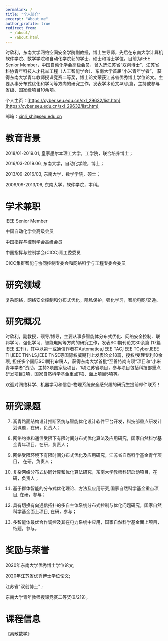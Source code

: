 ```yaml
---
permalink: /
title: "个人简介"
excerpt: "About me"
author_profile: true
redirect_from: 
  - /about/
  - /about.html
---
```


时欣利，东南大学网络空间安全学院副教授，博士生导师，先后在东南大学计算机软件学院、数学学院和自动化学院获的学士、硕士和博士学位。目前为IEEE Senior Member，中国自动化学会高级会员，曾入选江苏省“双创博士”、江苏省科协青年科技人才托举工程（人工智能学会）、东南大学首届“小米青年学者”， 获得东南大学青年教师授课竞赛二等奖，博士论文荣获江苏省优秀博士学位论文。主要从事分布式优化和学习等方向的研究工作，发表学术论文40余篇，主持或参与省级、国家级项目10余项。

个人主页：[https://cyber.seu.edu.cn/sxl_29632/list.htm](https://cyber.seu.edu.cn/sxl_29632/list.htm)

邮箱：xinli_shi@seu.edu.cn



教育背景
======
2018/01-2019.01, 皇家墨尔本理工大学，工学院，联合培养博士；

2016/03-2019.06, 东南大学，自动化学院，博士；

2013/09-2016/03, 东南大学，数学学院，硕士；

2009/09-2013/06, 东南大学，软件学院，本科。

学术兼职
======
IEEE Senior Member

中国自动化学会高级会员

中国指挥与控制学会高级会员

中国指挥与控制学会(CICC)青工委委员

CICC集群智能与协同控制专委会和网络科学与工程专委会委员

研究领域
======
复杂网络，网络安全控制和分布式优化，隐私保护，强化学习，智能电网/交通。

研究概况
======
时欣利，副教授，硕导/博导，主要从事多智能体分布式优化、网络安全控制、联邦学习、强化学习、智能电网等方向的研究工作，发表SCI期刊论文30余篇 (17篇IEEE 汇刊)，其中以第一或通信作者在Automatica,IEEE TAC,IEEE TCyber,IEEE TII,IEEE TNNLS,IEEE TNSE等国际权威期刊上发表论文18篇，授权/受理专利10余项, 担任多个国际SCI期刊审稿人，获得东南大学首批“至善特岗专项”项目和“小米青年学者”资助，主持2项国家级项目，1项江苏省项目，参与项目包括科技部重点研发项目2项，国家自然科学基金重点1项、面上项目5项等。


欢迎对网络科学、机器学习和信息-物理系统安全感兴趣的研究生提前邮件联系！

研究课题
======
7. 沥青路面结构设计推断系统与智能优化设计软件平台开发，科技部重点研发计划课题，在研，负责人；

6. 网络约束和通信受限下有限时间分布式优化算法及应用研究，国家自然科学基金青年项目，在研，负责人；

5. 网络受限环境下有限时间分布式优化及应用研究，江苏省自然科学基金青年项目， 在研，负责人；

4. 复杂网络分布式协同计算和优化算法研究，东南大学教师科研启动项目，在研，负责人；

3. 基于群体智能的分布式优化理论、方法及应用研究,国家自然科学基金重点项目, 在研，参与；

2. 具有切换有向通信拓扑的多自主体系统分布式控制与优化问题研究，国家自然科学基金面上项目, 在研，参与；

1. 多智能体最优合作调控及其在电力系统中应用，国家自然科学基金面上项目，结题，参与。


奖励与荣誉
======
2020年东南大学优秀博士学位论文;

2020年江苏省优秀博士学位论文; 

江苏省"双创博士" ; 

东南大学青年教师授课竞赛二等奖(9/219)。


课程信息
======
《离散数学》


